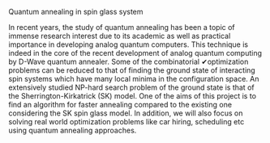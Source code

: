 Quantum annealing in spin glass system

In recent years, the study of quantum annealing has been a topic of immense research interest due to its academic as well as practical importance in developing analog quantum computers. 
This technique is indeed in the core of the recent development of analog quantum computing by D-Wave quantum annealer. Some of the combinatorial ✔optimization problems can be reduced to that of 
finding the ground state of interacting spin systems which have many local minima in the configuration space. An extensively studied NP-hard search problem of the ground state is that of the 
Sherrington-Kirkatrick (SK) model. One of the aims of this project is to find an algorithm for faster annealing compared to the existing one considering the SK spin glass model. In addition, we 
will also focus on solving real world optimization problems like car hiring, scheduling etc using quantum annealing approaches.
